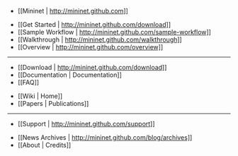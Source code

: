 * [[Mininet | http://mininet.github.com]]
<!-- * Intro Video -->
* [[Get Started | http://mininet.github.com/download]]
* [[Sample Workflow | http://mininet.github.com/sample-workflow]]
* [[Walkthrough | http://mininet.github.com/walkthrough]]
* [[Overview | http://mininet.github.com/overview]]

---

* [[Download | http://mininet.github.com/download]]
* [[Documentation | Documentation]]
* [[FAQ]]
<!-- * Apps * Tutorials -->
* [[Wiki | Home]]
* [[Papers | Publications]]

---

* [[Support | http://mininet.github.com/support]]
<!-- * Contribute -->
* [[News Archives | http://mininet.github.com/blog/archives]]
* [[About | Credits]]
